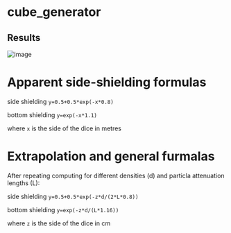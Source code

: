 # cube_generator

## Results
![image](https://user-images.githubusercontent.com/53089531/171359272-fe61ee45-32af-4dac-9e88-4469d8870804.png)

# Apparent side-shielding formulas

side shielding
```y=0.5+0.5*exp(-x*0.8)```

bottom shielding
```y=exp(-x*1.1)```

where ```x``` is the side of the dice in metres

# Extrapolation and general furmalas

After repeating computing for different densities (d) and particla attenuation lengths (L):

side shielding
```y=0.5+0.5*exp(-z*d/(2*L*0.8))```

bottom shielding
```y=exp(-z*d/(L*1.16))```

where ```z``` is the side of the dice in cm

<!---
More results

figures
y=0.5+0.5*exp(-x*0.79969)
y=0.5+0.5*exp(-z*2.65/(2*208*0.79658))
y=0+1*exp(-x*1.0828)
y=0+1*exp(-z*2.65/(208*1.1766))

less cubes

rho=2.65; L=208
y=0.5+0.5*exp(-x*0.80137)
y=0.5+0.5*exp(-z*2.65/(2*208*0.79491))
y=0+1*exp(-x*1.1032)
y=0+1*exp(-z*2.65/(208*1.1548))

y=0.5+0.5*exp(-x*0.80504)
y=0.5+0.5*exp(-z*2.65/(2*208*0.79129))
y=0+1*exp(-x*1.1035)
y=0+1*exp(-z*2.65/(208*1.1545))

y=0.5+0.5*exp(-x*0.80076)
y=0.5+0.5*exp(-z*2.65/(2*208*0.79551))
y=0+1*exp(-x*1.1064)
y=0+1*exp(-z*2.65/(208*1.1516))

rho=2.7; L=208
y=0.5+0.5*exp(-x*0.81331)
y=0.5+0.5*exp(-z*2.7/(2*208*0.79803))
y=0+1*exp(-x*1.1209)
y=0+1*exp(-z*2.7/(208*1.158))

y=0.5+0.5*exp(-x*0.82509)
y=0.5+0.5*exp(-z*2.7/(2*208*0.78662))
y=0+1*exp(-x*1.1216)
y=0+1*exp(-z*2.7/(208*1.1574))

rho=2.65; L=160
y=0.5+0.5*exp(-x*1.0395)
y=0.5+0.5*exp(-z*2.65/(2*160*0.79667))
y=0+1*exp(-x*1.4043)
y=0+1*exp(-z*2.65/(160*1.1794))

y=0.5+0.5*exp(-x*1.0329)
y=0.5+0.5*exp(-z*2.65/(2*160*0.80173))
y=0+1*exp(-x*1.4093)
y=0+1*exp(-z*2.65/(160*1.1752))
--->
